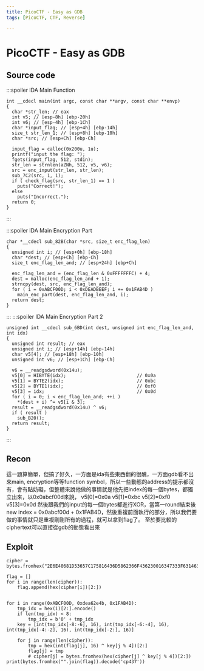 ```yaml
---
title: PicoCTF - Easy as GDB
tags: [PicoCTF, CTF, Reverse]

---
```


# PicoCTF - Easy as GDB
## Source code
:::spoiler IDA Main Function
```cpp=
int __cdecl main(int argc, const char **argv, const char **envp)
{
  char *str_len; // eax
  int v5; // [esp-8h] [ebp-20h]
  int v6; // [esp-4h] [ebp-1Ch]
  char *input_flag; // [esp+4h] [ebp-14h]
  size_t str_len_1; // [esp+8h] [ebp-10h]
  char *src; // [esp+Ch] [ebp-Ch]

  input_flag = calloc(0x200u, 1u);
  printf("input the flag: ");
  fgets(input_flag, 512, stdin);
  str_len = strnlen(aZNh, 512, v5, v6);
  src = enc_input(str_len, str_len);
  sub_7C2(src, 1, 1);
  if ( check_flag(src, str_len_1) == 1 )
    puts("Correct!");
  else
    puts("Incorrect.");
  return 0;
}
```
:::

:::spoiler IDA Main Encryption Part
```cpp=
char *__cdecl sub_82B(char *src, size_t enc_flag_len)
{
  unsigned int i; // [esp+0h] [ebp-18h]
  char *dest; // [esp+Ch] [ebp-Ch]
  size_t enc_flag_len_and; // [esp+24h] [ebp+Ch]

  enc_flag_len_and = (enc_flag_len & 0xFFFFFFFC) + 4;
  dest = malloc(enc_flag_len_and + 1);
  strncpy(dest, src, enc_flag_len_and);
  for ( i = 0xABCF00D; i < 0xDEADBEEF; i += 0x1FAB4D )
    main_enc_part(dest, enc_flag_len_and, i);
  return dest;
}
```
:::
:::spoiler IDA Main Encryption Part 2
```cpp=
unsigned int __cdecl sub_6BD(int dest, unsigned int enc_flag_len_and, int idx)
{
  unsigned int result; // eax
  unsigned int i; // [esp+14h] [ebp-14h]
  char v5[4]; // [esp+18h] [ebp-10h]
  unsigned int v6; // [esp+1Ch] [ebp-Ch]

  v6 = __readgsdword(0x14u);
  v5[0] = HIBYTE(idx);                          // 0x0a
  v5[1] = BYTE2(idx);                           // 0xbc
  v5[2] = BYTE1(idx);                           // 0xf0
  v5[3] = idx;                                  // 0x0d
  for ( i = 0; i < enc_flag_len_and; ++i )
    *(dest + i) ^= v5[i & 3];
  result = __readgsdword(0x14u) ^ v6;
  if ( result )
    sub_B20();
  return result;
}
```
:::

## Recon
這一題算簡單，但搞了好久，一方面是ida有些東西翻的很醜，一方面gdb看不出來main, encryption等等function symbol，所以一些動態的address的提示都沒有，會有點妨礙，但整體來說他做的事情就是他先把index的每一個bytes，都獨立出來，以0x0abcf00d來說，
    v5[0]=0x0a
    v5[1]=0xbc
    v5[2]=0xf0
    v5[3]=0x0d
然後跟我們的input的每一個bytes都進行XOR，當第一round結束後new index = 0x0abcf00d + 0x1FAB4D，然後重複前面執行的部分，所以我們要做的事情就只是重複剛剛所有的過程，就可以拿到flag了。
至於要比較的ciphertext可以直接從gdb的動態看出來
## Exploit
```python=
cipher = bytes.fromhex("2E6E40681D53657C175816436D5862366F436230016347333F6314636d7a00")

flag = []
for i in range(len(cipher)):
    flag.append(hex(cipher[i])[2:])


for i in range(0xABCF00D, 0xdea62e4b, 0x1FAB4D):
    tmp_idx = hex(i)[2:].encode()
    if len(tmp_idx) < 8:
        tmp_idx = b'0' + tmp_idx
    key = [int(tmp_idx[-8:-6], 16), int(tmp_idx[-6:-4], 16), int(tmp_idx[-4:-2], 16), int(tmp_idx[-2:], 16)]

    for j in range(len(cipher)):
        tmp = hex(int(flag[j], 16) ^ key[j % 4])[2:]
        flag[j] = tmp
        # cipher[j] = bytes.fromhex(hex(cipher[j] ^ key[j % 4])[2:])
print(bytes.fromhex("".join(flag)).decode('cp437'))
```